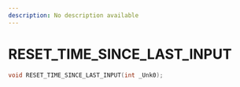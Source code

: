 ```yaml
---
description: No description available 
---
```


# RESET_TIME_SINCE_LAST_INPUT

```cpp
void RESET_TIME_SINCE_LAST_INPUT(int _Unk0);
```
